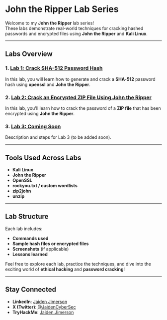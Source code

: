 # John the Ripper Lab Series

Welcome to my **John the Ripper** lab series!  
These labs demonstrate real-world techniques for cracking hashed passwords and encrypted files using **John the Ripper** and **Kali Linux**.

---

## Labs Overview

### 1. [Lab 1: Crack SHA-512 Password Hash](./lab1/README.md)  
In this lab, you will learn how to generate and crack a **SHA-512** password hash using **openssl** and **John the Ripper**.

### 2. [Lab 2: Crack an Encrypted ZIP File Using John the Ripper](./lab2/README.md)  
In this lab, you'll learn how to crack the password of a **ZIP file** that has been encrypted using **John the Ripper**.

### 3. [Lab 3: Coming Soon](./lab3/README.md)  
Description and steps for Lab 3 (to be added soon).

---

## Tools Used Across Labs

- **Kali Linux**  
- **John the Ripper**  
- **OpenSSL**  
- **rockyou.txt / custom wordlists**  
- **zip2john**  
- **unzip**

---

## Lab Structure

Each lab includes:
- **Commands used**  
- **Sample hash files or encrypted files**  
- **Screenshots** (if applicable)  
- **Lessons learned**  

Feel free to explore each lab, practice the techniques, and dive into the exciting world of **ethical hacking** and **password cracking**!

---

## Stay Connected

- **LinkedIn**: [Jaiden Jimerson](https://www.linkedin.com/in/jaiden-jimerson-319995140)  
- **X (Twitter)**: [@JaidenCyberSec](https://x.com/JaidenCyberSec)  
- **TryHackMe**: [Jaiden.Jimerson](https://tryhackme.com/p/Jaiden.Jimerson)
